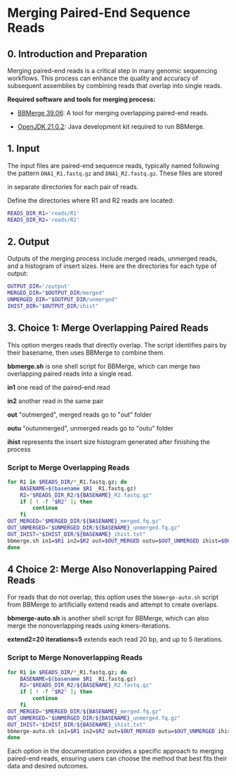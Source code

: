 
# Merging Paired-End Sequence Reads

## 0. Introduction and Preparation

Merging paired-end reads is a critical step in many genomic sequencing workflows. This process can enhance the quality and accuracy of subsequent assemblies by combining reads that overlap into single reads.

**Required software and tools for merging process:**

- [BBMerge 39.06](https://jgi.doe.gov/data-and-tools/software-tools/bbtools/bb-tools-user-guide/bbmerge-guide/): A tool for merging overlapping paired-end reads.

- [OpenJDK 21.0.2](https://jdk.java.net/21/): Java development kit required to run BBMerge.

## 1. Input

The input files are paired-end sequence reads, typically named following the pattern `DNA1_R1.fastq.gz` and `DNA1_R2.fastq.gz`. These files are stored 

in separate directories for each pair of reads.

Define the directories where R1 and R2 reads are located:

```bash
READS_DIR_R1='reads/R1'
READS_DIR_R2='reads/R2'
```

## 2. Output

Outputs of the merging process include merged reads, unmerged reads, and a histogram of insert sizes. Here are the directories for each type of output:

```bash
OUTPUT_DIR='/output'
MERGED_DIR="$OUTPUT_DIR/merged"
UNMERGED_DIR="$OUTPUT_DIR/unmerged"
IHIST_DIR="$OUTPUT_DIR/ihist"
```

## 3. Choice 1: Merge Overlapping Paired Reads

This option merges reads that directly overlap. The script identifies pairs by their basename, then uses BBMerge to combine them.

**bbmerge.sh** is one shell script for BBMerge, which can merge two overlapping paired reads into a single read. 

**in1** one read of the paired-end read

**in2** another read in the same pair

**out** "outmerged", merged reads go to "out" folder

**outu** "outunmerged", unmerged reads go to "outu" folder

**ihist** represents the insert size histogram generated after finishing the process

### Script to Merge Overlapping Reads

```bash
for R1 in $READS_DIR/*_R1.fastq.gz; do
    BASENAME=$(basename $R1 _R1.fastq.gz)
    R2="$READS_DIR_R2/${BASENAME}_R2.fastq.gz"
    if [ ! -f "$R2" ]; then
        continue
    fi
OUT_MERGED="$MERGED_DIR/${BASENAME}_merged.fq.gz"
OUT_UNMERGED="$UNMERGED_DIR/${BASENAME}_unmerged.fq.gz"
OUT_IHIST="$IHIST_DIR/${BASENAME}_ihist.txt"
bbmerge.sh in1=$R1 in2=$R2 out=$OUT_MERGED outu=$OUT_UNMERGED ihist=$OUT_IHIST
done
```

## 4 Choice 2: Merge Also Nonoverlapping Paired Reads

For reads that do not overlap, this option uses the `bbmerge-auto.sh` script from BBMerge to artificially extend reads and attempt to create overlaps.

**bbmerge-auto.sh** is another shell script for BBMerge, which can also merge the nonoverlapping reads using kmers-iterations. 

**extend2=20 iterations=5** extends each read 20 bp, and up to 5 iterations.

### Script to Merge Nonoverlapping Reads

```bash
for R1 in $READS_DIR/*_R1.fastq.gz; do
    BASENAME=$(basename $R1 _R1.fastq.gz)
    R2="$READS_DIR_R2/${BASENAME}_R2.fastq.gz"
    if [ ! -f "$R2" ]; then
        continue
    fi
OUT_MERGED="$MERGED_DIR/${BASENAME}_merged.fq.gz"
OUT_UNMERGED="$UNMERGED_DIR/${BASENAME}_unmerged.fq.gz"
OUT_IHIST="$IHIST_DIR/${BASENAME}_ihist.txt"
bbmerge-auto.sh in1=$R1 in2=$R2 out=$OUT_MERGED outu=$OUT_UNMERGED ihist=$OUT_IHIST ecct extend2=20 iterations=5
done
```

Each option in the documentation provides a specific approach to merging paired-end reads, ensuring users can choose the method that best fits their data and desired outcomes.